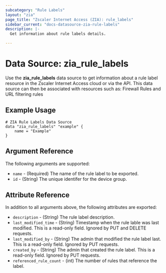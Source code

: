 ```yaml
---
subcategory: "Rule Labels"
layout: "zia"
page_title: "Zscaler Internet Access (ZIA): rule_labels"
sidebar_current: "docs-datasource-zia-rule-labels"
description: |-
  Get information about rule labels details.

---
```

# Data Source: zia_rule_labels

Use the **zia_rule_labels** data source to get information about a rule label resource in the Zscaler Internet Access cloud or via the API. This data source can then be associated with resources such as: Firewall Rules and URL filtering rules

## Example Usage

```hcl
# ZIA Rule Labels Data Source
data "zia_rule_labels" "example" {
    name = "Example"
}
```

## Argument Reference

The following arguments are supported:

* `name` - (Required) The name of the rule label to be exported.
* `id` - (String) The unique identifer for the device group.

## Attribute Reference

In addition to all arguments above, the following attributes are exported:

* `description` - (String) The rule label description.
* `last_modified_time` - (String) Timestamp when the rule lable was last modified. This is a read-only field. Ignored by PUT and DELETE requests.
* `last_modified_by` - (String) The admin that modified the rule label last. This is a read-only field. Ignored by PUT requests.
* `created_by` - (String) The admin that created the rule label. This is a read-only field. Ignored by PUT requests.
* `referenced_rule_count` - (int) The number of rules that reference the label.
